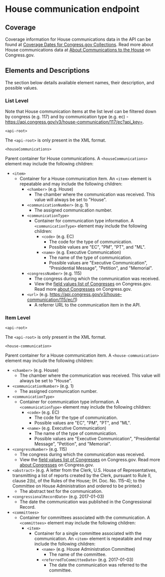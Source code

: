 # House communication endpoint
## Coverage 
Coverage information for House communications data in the API can be found at [Coverage Dates for Congress.gov Collections](https://www.congress.gov/help/coverage-dates). Read more about House communications data at [About Communications to the House](https://www.congress.gov/help/house-communications) on Congress.gov.
## Elements and Descriptions
The section below details available element names, their description, and possible values.
### List Level
Note that House communication items at the list level can be filtered down by congress (e.g. 117) and by communication type (e.g. ec) - https://api.congress.gov/v3/house-communication/117/ec?api_key=. 

`<api-root>` 

The `<api-root>` is only present in the XML format.

`<houseCommunications>`

Parent container for House communications. A `<houseCommunications>` element may include the following children:
- `<item>` 
  - Container for a House communication item. An `<item>` element is repeatable and may include the following children:
    - `<chamber>` (e.g. House)
      - The chamber where the communication was received. This value will always be set to "House".    
    - `<communicationNumber>` (e.g. 1)
      - The assigned communication number.
    -  `<communicationType>`
        - Container for communication type information. A `<communicationType>` element may include the following children:
          -  `<code>` (e.g. EC)
             - The code for the type of communication. 
             - Possible values are "EC", "PM", "PT", and "ML".
          - `<name>` (e.g. Executive Communication)
            - The name of the type of communication.
            - Possible values are "Executive Communication", "Presidential Message", "Petition", and "Memorial".
    - `<congressNumber>` (e.g. 115)
      - The congress during which the communication was received. 
      - View the [field values list of Congresses](https://www.congress.gov/help/field-values/congresses) on Congress.gov. Read more [about Congresses](https://www.congress.gov/help/legislative-glossary#glossary_congress) on Congress.gov.
    - `<url>` (e.g. https://api.congress.gov/v3/house-communication/115/ec/1)
        - A referrer URL to the communication item in the API.

### Item Level
`<api-root>` 

The `<api-root>` is only present in the XML format.

`<house-communication>` 

Parent container for a House communication item. A `<house-communication>` element may include the following children:
- `<chamber>` (e.g. House)
  - The chamber where the communication was received. This value will always be set to "House".
- `<communicationNumber>` (e.g. 1)
  - The assigned communication number.
- `<communicationType>`
  - Container for communication type information. A `<communicationType>` element may include the following children:
    - `<code>` (e.g. EC)
      - The code for the type of communication.
      - Possible values are "EC", "PM", "PT", and "ML".
    - `<name>` (e.g. Executive Communication)
      - The name of the type of communication.
      - Possible values are "Executive Communication", "Presidential Message", "Petition", and "Memorial".
- `<congressNumber>` (e.g. 115)
  - The congress during which the communication was received. 
  - View the [field values list of Congresses](https://www.congress.gov/help/field-values/congresses) on Congress.gov. Read more [about Congresses](https://www.congress.gov/help/legislative-glossary#glossary_congress) on Congress.gov.
- `<abstract>` (e.g. A letter from the Clerk, U.S. House of Representatives, transmitting a list of reports created by the Clerk, pursuant to Rule II, clause 2(b), of the Rules of the House; (H. Doc. No. 115–4); to the Committee on House Administration and ordered to be printed.)
  - The abstract text for the communication. 
- `<congressionalRecordDate>` (e.g. 2017-01-03)
  - The date the communication was published in the Congressional Record. 
- `<committees>`
  - Container for committees associated with the communication. A `<committees>` element may include the following children:
      - `<item>`
          - Container for a single committee associated with the communication. An `<item>` element is repeatable and may include the following children:
              - `<name>` (e.g. House Administration Committee)
                  - The name of the committee.
              - `<referredToCommitteeDate>` (e.g. 2017-01-03)
                  - The date the communication was referred to the committee.

